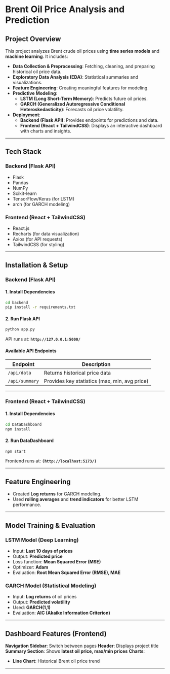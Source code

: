 # Brent Oil Price Analysis and Prediction

## Project Overview
This project analyzes Brent crude oil prices using **time series models** and **machine learning**. It includes:
- **Data Collection & Preprocessing**: Fetching, cleaning, and preparing historical oil price data.
- **Exploratory Data Analysis (EDA)**: Statistical summaries and visualizations.
- **Feature Engineering**: Creating meaningful features for modeling.
- **Predictive Modeling**:
  - **LSTM (Long Short-Term Memory)**: Predicts future oil prices.
  - **GARCH (Generalized Autoregressive Conditional Heteroskedasticity)**: Forecasts oil price volatility.
- **Deployment**:
  - **Backend (Flask API)**: Provides endpoints for predictions and data.
  - **Frontend (React + TailwindCSS)**: Displays an interactive dashboard with charts and insights.

---

## Tech Stack
### **Backend (Flask API)**
- Flask
- Pandas
- NumPy
- Scikit-learn
- TensorFlow/Keras (for LSTM)
- arch (for GARCH modeling)

### **Frontend (React + TailwindCSS)**
- React.js
- Recharts (for data visualization)
- Axios (for API requests)
- TailwindCSS (for styling)

---

## Installation & Setup

### **Backend (Flask API)**
#### 1. Install Dependencies
```bash
cd backend
pip install -r requirements.txt
```

#### 2. Run Flask API
```bash
python app.py
```
API runs at: **`http://127.0.0.1:5000/`**

#### **Available API Endpoints**
| Endpoint        | Description |
|----------------|-------------|
| `/api/data`    | Returns historical price data |
| `/api/summary` | Provides key statistics (max, min, avg price) |

---

### **Frontend (React + TailwindCSS)**
#### 1. Install Dependencies
```bash
cd DataDashboard
npm install
```

#### 2. Run DataDashboard
```bash
npm start
```
Frontend runs at: **`(http://localhost:5173/)`**

---

## Feature Engineering
- Created **Log returns** for GARCH modeling.
- Used **rolling averages** and **trend indicators** for better LSTM performance.

---

## Model Training & Evaluation
### **LSTM Model** (Deep Learning)
- Input: **Last 10 days of prices**
- Output: **Predicted price**
- Loss function: **Mean Squared Error (MSE)**
- Optimizer: **Adam**
- Evaluation: **Root Mean Squared Error (RMSE), MAE**

### **GARCH Model** (Statistical Modeling)
- Input: **Log returns** of oil prices
- Output: **Predicted volatility**
- Used: **GARCH(1,1)**
- Evaluation: **AIC (Akaike Information Criterion)**

---

## Dashboard Features (Frontend)
 **Navigation Sidebar**: Switch between pages
 **Header**: Displays project title
 **Summary Section**: Shows **latest oil price, max/min prices**
 **Charts**:
   - **Line Chart**: Historical Brent oil price trend

---

